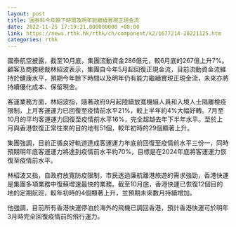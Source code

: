 ```yaml
---
layout: post
title: 國泰料今年餘下時間及明年能繼續實現正現金流
date: 2022-11-25 17:19:21.000000000 +08:00
link: https://news.rthk.hk/rthk/ch/component/k2/1677214-20221125.htm
categories: rthk
---
```


國泰航空披露，截至10月底，集團流動資金286億元，較6月底的267億上升7%。顧客及商務總裁林紹波表示，集團自今年5月起回復正現金流，目前流動資金流維持於健康水平，預期今年餘下時間以及明年仍有能力繼續實現正現金流，未來亦將持續優化成本、保留現金。

客運業務方面，林紹波指，隨著政府9月起陸續放寬機組人員和入境人士隔離檢疫限制，上月客運運力已回復至疫情前水平21%，較上半年約4%大幅好轉。7月至10月的平均客運運力回復至疫情前水平16%，完全超越去年下半年水平。至於上月與香港恢復正常往來的目的地有51個，較年初時的29個顯著上升。

集團強調，目前正循良好軌道達成客運運力年底前回復至疫情前水平三份一，同時預期明年底客運運力將達到疫情前水平約70%，目標是在2024年底將客運運力恢復至疫情前水平。

林紹波又指，自政府放寬防疫限制，市民透過廉航離港旅遊的需求強勁，香港快運是集團多項業務中復蘇增速最快的業務。截至10月底，香港快運已恢復12個目的地的定期航班，較年初時的4個顯著上升，並預期未來數月持續增加。

他強調，目前所有香港快運停泊於海外的飛機已調回香港，預計香港快運可於明年3月時完全回復疫情前的飛行運力。
